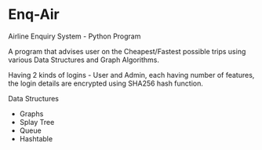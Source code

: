 # Enq-Air
Airline Enquiry System - Python Program

A program that advises user on the Cheapest/Fastest possible trips using various Data Structures and Graph Algorithms.

Having 2 kinds of logins - User and Admin, each having number of features, the login details are encrypted using SHA256 hash function.

Data Structures
  - Graphs
  - Splay Tree
  - Queue
  - Hashtable

